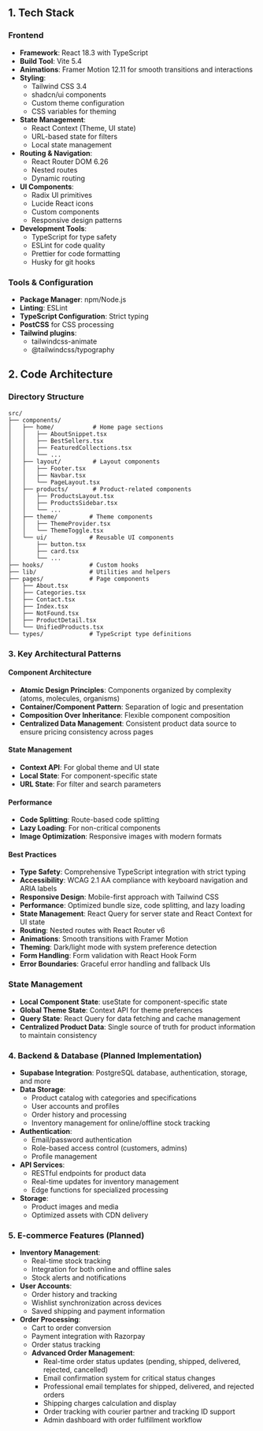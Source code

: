 ## 1. Tech Stack

### Frontend
- **Framework**: React 18.3 with TypeScript
- **Build Tool**: Vite 5.4
- **Animations**: Framer Motion 12.11 for smooth transitions and interactions
- **Styling**: 
  - Tailwind CSS 3.4
  - shadcn/ui components
  - Custom theme configuration
  - CSS variables for theming
- **State Management**: 
  - React Context (Theme, UI state)
  - URL-based state for filters
  - Local state management
- **Routing & Navigation**: 
  - React Router DOM 6.26
  - Nested routes
  - Dynamic routing
- **UI Components**:
  - Radix UI primitives
  - Lucide React icons
  - Custom components
  - Responsive design patterns
- **Development Tools**:
  - TypeScript for type safety
  - ESLint for code quality
  - Prettier for code formatting
  - Husky for git hooks

### Tools & Configuration
- **Package Manager**: npm/Node.js
- **Linting**: ESLint
- **TypeScript Configuration**: Strict typing
- **PostCSS** for CSS processing
- **Tailwind plugins**:
  - tailwindcss-animate
  - @tailwindcss/typography

## 2. Code Architecture

### Directory Structure
```
src/
├── components/
│   ├── home/           # Home page sections
│   │   ├── AboutSnippet.tsx
│   │   ├── BestSellers.tsx
│   │   ├── FeaturedCollections.tsx
│   │   └── ...
│   ├── layout/         # Layout components
│   │   ├── Footer.tsx
│   │   ├── Navbar.tsx
│   │   └── PageLayout.tsx
│   ├── products/       # Product-related components
│   │   ├── ProductsLayout.tsx
│   │   ├── ProductsSidebar.tsx
│   │   └── ...
│   ├── theme/         # Theme components
│   │   ├── ThemeProvider.tsx
│   │   └── ThemeToggle.tsx
│   └── ui/            # Reusable UI components
│       ├── button.tsx
│       ├── card.tsx
│       └── ...
├── hooks/             # Custom hooks
├── lib/               # Utilities and helpers
├── pages/             # Page components
│   ├── About.tsx
│   ├── Categories.tsx
│   ├── Contact.tsx
│   ├── Index.tsx
│   ├── NotFound.tsx
│   ├── ProductDetail.tsx
│   └── UnifiedProducts.tsx
└── types/             # TypeScript type definitions
```
  
### 3. Key Architectural Patterns

#### Component Architecture
- **Atomic Design Principles**: Components organized by complexity (atoms, molecules, organisms)
- **Container/Component Pattern**: Separation of logic and presentation
- **Composition Over Inheritance**: Flexible component composition
- **Centralized Data Management**: Consistent product data source to ensure pricing consistency across pages

#### State Management
- **Context API**: For global theme and UI state
- **Local State**: For component-specific state
- **URL State**: For filter and search parameters

#### Performance
- **Code Splitting**: Route-based code splitting
- **Lazy Loading**: For non-critical components
- **Image Optimization**: Responsive images with modern formats

#### Best Practices
- **Type Safety**: Comprehensive TypeScript integration with strict typing
- **Accessibility**: WCAG 2.1 AA compliance with keyboard navigation and ARIA labels
- **Responsive Design**: Mobile-first approach with Tailwind CSS
- **Performance**: Optimized bundle size, code splitting, and lazy loading
- **State Management**: React Query for server state and React Context for UI state
- **Routing**: Nested routes with React Router v6
- **Animations**: Smooth transitions with Framer Motion
- **Theming**: Dark/light mode with system preference detection
- **Form Handling**: Form validation with React Hook Form
- **Error Boundaries**: Graceful error handling and fallback UIs

### State Management
- **Local Component State**: useState for component-specific state
- **Global Theme State**: Context API for theme preferences
- **Query State**: React Query for data fetching and cache management
- **Centralized Product Data**: Single source of truth for product information to maintain consistency

### 4. Backend & Database (Planned Implementation)
- **Supabase Integration**: PostgreSQL database, authentication, storage, and more
- **Data Storage**:
  - Product catalog with categories and specifications
  - User accounts and profiles
  - Order history and processing
  - Inventory management for online/offline stock tracking
- **Authentication**:
  - Email/password authentication
  - Role-based access control (customers, admins)
  - Profile management
- **API Services**:
  - RESTful endpoints for product data
  - Real-time updates for inventory management
  - Edge functions for specialized processing
- **Storage**:
  - Product images and media
  - Optimized assets with CDN delivery

### 5. E-commerce Features (Planned)
- **Inventory Management**:
  - Real-time stock tracking
  - Integration for both online and offline sales
  - Stock alerts and notifications
- **User Accounts**:
  - Order history and tracking
  - Wishlist synchronization across devices
  - Saved shipping and payment information
- **Order Processing**:
  - Cart to order conversion
  - Payment integration with Razorpay
  - Order status tracking
  - **Advanced Order Management**:
    - Real-time order status updates (pending, shipped, delivered, rejected, cancelled)
    - Email confirmation system for critical status changes
    - Professional email templates for shipped, delivered, and rejected orders
    - Shipping charges calculation and display
    - Order tracking with courier partner and tracking ID support
    - Admin dashboard with order fulfillment workflow

